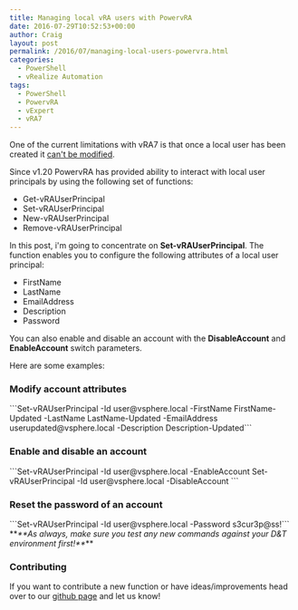 ```yaml
---
title: Managing local vRA users with PowervRA
date: 2016-07-29T10:52:53+00:00
author: Craig
layout: post
permalink: /2016/07/managing-local-users-powervra.html
categories:
  - PowerShell
  - vRealize Automation
tags:
  - PowerShell
  - PowervRA
  - vExpert
  - vRA7
---
```

One of the current limitations with vRA7 is that once a local user has been created it <a href="https://kb.vmware.com/selfservice/microsites/search.do?language=en_US&cmd=displayKC&externalId=2145439">can't be modified</a>.

Since v1.20 PowervRA has provided ability to interact with local user principals by using the following set of functions:

 * Get-vRAUserPrincipal
 * Set-vRAUserPrincipal
 * New-vRAUserPrincipal
 * Remove-vRAUserPrincipal

<!--more-->

In this post, i'm going to concentrate on **Set-vRAUserPrincipal**. The function enables you to configure the following attributes of a local user principal:

 * FirstName
 * LastName
 * EmailAddress
 * Description
 * Password

You can also enable and disable an account with the **DisableAccount** and **EnableAccount** switch parameters.

Here are some examples:
<h3>Modify account attributes</h3>
```Set-vRAUserPrincipal -Id user@vsphere.local -FirstName FirstName-Updated -LastName LastName-Updated -EmailAddress userupdated@vsphere.local -Description Description-Updated```
<h3>Enable and disable an account</h3>
```Set-vRAUserPrincipal -Id user@vsphere.local -EnableAccount
Set-vRAUserPrincipal -Id user@vsphere.local -DisableAccount
```
<h3>Reset the password of an account</h3>
```Set-vRAUserPrincipal -Id user@vsphere.local -Password s3cur3p@ss!```
**<em>**As always, make sure you test any new commands against your D&T environment first!**</em>**
<h3>Contributing</h3>
If you want to contribute a new function or have ideas/improvements head over to our <a href="https://github.com/jakkulabs/PowervRA/">github page</a> and let us know!